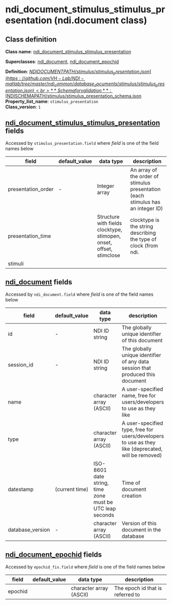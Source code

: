 # ndi_document_stimulus_stimulus_presentation (ndi.document class)

## Class definition

**Class name**: [ndi_document_stimulus_stimulus_presentation](ndi_document_stimulus_stimulus_presentation.md)

**Superclasses**: [ndi_document](../ndi_document.md), [ndi_document_epochid](../ndi_document_epochid.md)

**Definition**: [$NDIDOCUMENTPATH/stimulus/stimulus_presentation.json](https://github.com/VH-Lab/NDI-matlab/tree/master/ndi_common/database_documents/stimulus/stimulus_presentation.json)<br>
**Schema for validation**: [$NDISCHEMAPATH/stimulus/stimulus_presentation_schema.json](https://github.com/VH-Lab/NDI-matlab/tree/master/ndi_common/schema_documents/stimulus/stimulus_presentation_schema.json)<br>
**Property_list_name**: `stimulus_presentation`<br>
**Class_version**: `1`<br>


## [ndi_document_stimulus_stimulus_presentation](ndi_document_stimulus_stimulus_presentation.md) fields

Accessed by `stimulus_presentation.field` where *field* is one of the field names below

| field | default_value | data type | description |
| --- | --- | --- | --- |
| presentation_order | - | Integer array | An array of the order of stimulus presentation (each stimulus has an integer ID) |
| presentation_time |  | Structure with fields clocktype, stimopen, onset, offset, stimclose | clocktype is the string describing the type of clock (from ndi. |
| stimuli |  |  |  |


## [ndi_document](../ndi_document.md) fields

Accessed by `ndi_document.field` where *field* is one of the field names below

| field | default_value | data type | description |
| --- | --- | --- | --- |
| id | - | NDI ID string | The globally unique identifier of this document |
| session_id | - | NDI ID string | The globally unique identifier of any data session that produced this document |
| name |  | character array (ASCII) | A user-specified name, free for users/developers to use as they like |
| type |  | character array (ASCII) | A user-specified type, free for users/developers to use as they like (deprecated, will be removed) |
| datestamp | (current time) | ISO-8601 date string, time zone must be UTC leap seconds | Time of document creation |
| database_version | - | character array (ASCII) | Version of this document in the database |


## [ndi_document_epochid](../ndi_document_epochid.md) fields

Accessed by `epochid_fix.field` where *field* is one of the field names below

| field | default_value | data type | description |
| --- | --- | --- | --- |
| epochid |  | character array (ASCII) | The epoch id that is referred to |


